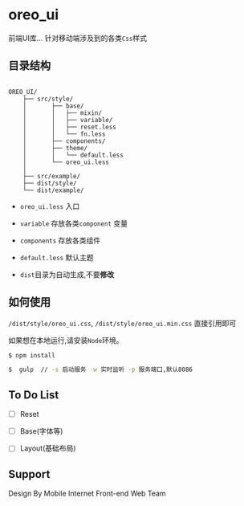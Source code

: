 # oreo_ui

前端UI库... 针对移动端涉及到的各类`Css`样式





## 目录结构

```

OREO_UI/
    ├── src/style/
    │       ├── base/
    │       │   ├── mixin/
    │       │   ├── variable/
    │       │   ├── reset.less
    │       │   └── fn.less
    │       ├── components/
    │       ├── theme/
    │       │   └── default.less
    │       └── oreo_ui.less  
    │
    ├── src/example/
    ├── dist/style/
    └── dist/example/ 

```
- `oreo_ui.less` 入口
- `variable` 存放各类`component` 变量
- `components` 存放各类组件
- `default.less` 默认主题

- `dist`目录为自动生成,不要**修改**

## 如何使用

`/dist/style/oreo_ui.css`, `/dist/style/oreo_ui.min.css` 直接引用即可

如果想在本地运行,请安装`Node`环境。

```bash
$ npm install

$  gulp  // -s 启动服务 -w 实时监听 -p 服务端口,默认8086

```


## To Do List

- [ ] Reset
- [ ] Base(字体等)
- [ ] Layout(基础布局)



## Support

Design By Mobile Internet Front-end Web Team